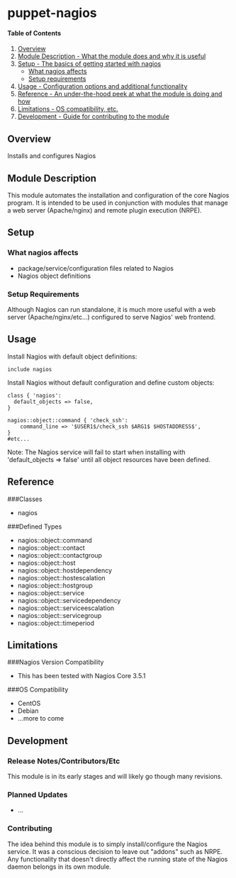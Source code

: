 # puppet-nagios

#### Table of Contents

1. [Overview](#overview)
2. [Module Description - What the module does and why it is useful](#module-description)
3. [Setup - The basics of getting started with nagios](#setup)
    * [What nagios affects](#what-nagios-affects)
    * [Setup requirements](#setup-requirements)
4. [Usage - Configuration options and additional functionality](#usage)
5. [Reference - An under-the-hood peek at what the module is doing and how](#reference)
5. [Limitations - OS compatibility, etc.](#limitations)
6. [Development - Guide for contributing to the module](#development)

## Overview

Installs and configures Nagios

## Module Description

This module automates the installation and configuration of the
core Nagios program. It is intended to be used in conjunction with modules
that manage a web server (Apache/nginx) and remote plugin execution (NRPE).

## Setup

### What nagios affects

* package/service/configuration files related to Nagios
* Nagios object definitions

### Setup Requirements

Although Nagios can run standalone, it is much more useful with a
web server (Apache/nginx/etc...) configured to serve Nagios' web frontend.

## Usage

Install Nagios with default object definitions:
```puppet
include nagios
```

Install Nagios without default configuration and define custom objects:
```puppet
class { 'nagios':
  default_objects => false,
}

nagios::object::command { 'check_ssh':
    command_line => '$USER1$/check_ssh $ARG1$ $HOSTADDRESS$',
}
#etc...
```
Note: The Nagios service will fail to start when installing with
      'default_objects => false' until all object resources have been defined.
## Reference

###Classes
* nagios

###Defined Types
* nagios::object::command
* nagios::object::contact
* nagios::object::contactgroup
* nagios::object::host
* nagios::object::hostdependency
* nagios::object::hostescalation
* nagios::object::hostgroup
* nagios::object::service
* nagios::object::servicedependency
* nagios::object::serviceescalation
* nagios::object::servicegroup
* nagios::object::timeperiod

## Limitations

###Nagios Version Compatibility
* This has been tested with Nagios Core 3.5.1

###OS Compatibility
* CentOS
* Debian
* ...more to come

## Development

### Release Notes/Contributors/Etc

This module is in its early stages and will likely go though many revisions.

### Planned Updates
* ...

### Contributing
The idea behind this module is to simply install/configure the Nagios service. It was
a conscious decision to leave out "addons" such as NRPE. Any functionality
that doesn't directly affect the running state of the Nagios daemon belongs
in its own module.
